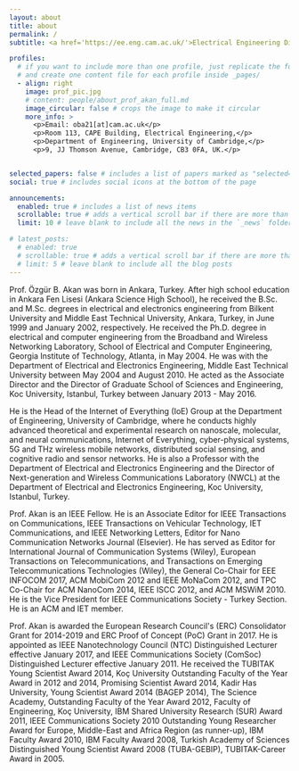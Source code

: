 ```yaml
---
layout: about
title: about
permalink: /
subtitle: <a href='https://ee.eng.cam.ac.uk/'>Electrical Engineering Division</a>, <a href='https://www.eng.cam.ac.uk/'>Department of Engineering</a>, <a href='https://www.cam.ac.uk/'>University of Cambridge</a>.

profiles:
  # if you want to include more than one profile, just replicate the following block
  # and create one content file for each profile inside _pages/
  - align: right
    image: prof_pic.jpg
    # content: people/about_prof_akan_full.md
    image_circular: false # crops the image to make it circular
    more_info: >
      <p>Email: oba21[at]cam.ac.uk</p>
      <p>Room 113, CAPE Building, Electrical Engineering,</p>
      <p>Department of Engineering, University of Cambridge,</p>
      <p>9, JJ Thomson Avenue, Cambridge, CB3 0FA, UK.</p>


selected_papers: false # includes a list of papers marked as "selected={true}"
social: true # includes social icons at the bottom of the page

announcements:
  enabled: true # includes a list of news items
  scrollable: true # adds a vertical scroll bar if there are more than 3 news items
  limit: 10 # leave blank to include all the news in the `_news` folder

# latest_posts:
  # enabled: true
  # scrollable: true # adds a vertical scroll bar if there are more than 3 new posts items
  # limit: 5 # leave blank to include all the blog posts
---
```


Prof. Özgür B. Akan was born in Ankara, Turkey. After high school education in Ankara Fen Lisesi (Ankara Science High School), he received the B.Sc. and M.Sc. degrees in electrical and electronics engineering from Bilkent University and Middle East Technical University, Ankara, Turkey, in June 1999 and January 2002, respectively. He received the Ph.D. degree in electrical and computer engineering from the Broadband and Wireless Networking Laboratory, School of Electrical and Computer Engineering, Georgia Institute of Technology, Atlanta, in May 2004. He was with the Department of Electrical and Electronics Engineering, Middle East Technical University between May 2004 and August 2010. He acted as the Associate Director and the Director of Graduate School of Sciences and Engineering, Koc University, Istanbul, Turkey between January 2013 - May 2016.

He is the Head of the Internet of Everything (IoE) Group at the Department of Engineering, University of Cambridge, where he conducts highly advanced theoretical and experimental research on nanoscale, molecular, and neural communications, Internet of Everything, cyber-physical systems, 5G and THz wireless mobile networks, distributed social sensing, and cognitive radio and sensor networks. He is also a Professor with the Department of Electrical and Electronics Engineering and the Director of Next-generation and Wireless Communications Laboratory (NWCL) at the Department of Electrical and Electronics Engineering, Koc University, Istanbul, Turkey.

Prof. Akan is an IEEE Fellow. He is an Associate Editor for IEEE Transactions on Communications, IEEE Transactions on Vehicular Technology, IET Communications, and IEEE Networking Letters, Editor for Nano Communication Networks Journal (Elsevier). He has served as Editor for International Journal of Communication Systems (Wiley), European Transactions on Telecommunications, and Transactions on Emerging Telecommunications Technologies (Wiley), the General Co-Chair for EEE INFOCOM 2017, ACM MobiCom 2012 and IEEE MoNaCom 2012, and TPC Co-Chair for ACM NanoCom 2014, IEEE ISCC 2012, and ACM MSWiM 2010. He is the Vice President for IEEE Communications Society - Turkey Section. He is an ACM and IET member.

Prof. Akan is awarded the European Research Council's (ERC) Consolidator Grant for 2014-2019 and ERC Proof of Concept (PoC) Grant in 2017. He is appointed as IEEE Nanotechnology Council (NTC) Distinguished Lecturer effective January 2017, and IEEE Communications Society (ComSoc) Distinguished Lecturer effective January 2011. He received the TUBITAK Young Scientist Award 2014, Koç University Outstanding Faculty of the Year Award in 2012 and 2014, Promising Scientist Award 2014, Kadir Has University, Young Scientist Award 2014 (BAGEP 2014), The Science Academy, Outstanding Faculty of the Year Award 2012, Faculty of Engineering, Koç University, IBM Shared University Research (SUR) Award 2011, IEEE Communications Society 2010 Outstanding Young Researcher Award for Europe, Middle-East and Africa Region (as runner-up), IBM Faculty Award 2010, IBM Faculty Award 2008, Turkish Academy of Sciences Distinguished Young Scientist Award 2008 (TUBA-GEBIP), TUBITAK-Career Award in 2005.

<br>
